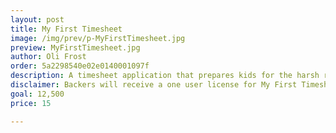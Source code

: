 ```yaml
---
layout: post
title: My First Timesheet
image: /img/prev/p-MyFirstTimesheet.jpg
preview: MyFirstTimesheet.jpg
author: Oli Frost
order: 5a2298540e02e0140001097f
description: A timesheet application that prepares kids for the harsh realities of working a nine-to-five job they hate.
disclaimer: Backers will receive a one user license for My First Timesheet. You won’t be charged unless the goal is reached. Design may differ to that pictured.
goal: 12,500
price: 15

---
```

